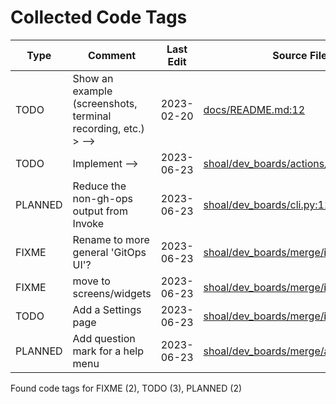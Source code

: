 # Collected Code Tags

| Type    | Comment                                                       | Last Edit   | Source File                                                                                                                                                    |
|---------|---------------------------------------------------------------|-------------|----------------------------------------------------------------------------------------------------------------------------------------------------------------|
| TODO    | Show an example (screenshots, terminal recording, etc.) > --> | 2023-02-20  | [docs/README.md:12](https://github.com/kyleking/shoal/blame/02dc1fedb6105ce7642ff45bfe92662fbf6a2624/docs/README.md#L21)                                       |
| TODO    | Implement -->                                                 | 2023-06-23  | [shoal/dev_boards/actions/README.md:5](https://github.com/kyleking/shoal/blame/8c36d2ef6474fbfae6dfb8285e462e8b2a59018d/shoal/dev_boards/actions/README.md#L5) |
| PLANNED | Reduce the non-gh-ops output from Invoke                      | 2023-06-23  | [shoal/dev_boards/cli.py:11](https://github.com/kyleking/shoal/blame/8c36d2ef6474fbfae6dfb8285e462e8b2a59018d/shoal/dev_boards/cli.py#L11)                     |
| FIXME   | Rename to more general 'GitOps UI'?                           | 2023-06-23  | [shoal/dev_boards/merge/__init__.py:1](https://github.com/kyleking/shoal/blame/8c36d2ef6474fbfae6dfb8285e462e8b2a59018d/shoal/dev_boards/merge/__init__.py#L1) |
| FIXME   | move to screens/widgets                                       | 2023-06-23  | [shoal/dev_boards/merge/__init__.py:2](https://github.com/kyleking/shoal/blame/8c36d2ef6474fbfae6dfb8285e462e8b2a59018d/shoal/dev_boards/merge/__init__.py#L2) |
| TODO    | Add a Settings page                                           | 2023-06-23  | [shoal/dev_boards/merge/__init__.py:3](https://github.com/kyleking/shoal/blame/8c36d2ef6474fbfae6dfb8285e462e8b2a59018d/shoal/dev_boards/merge/__init__.py#L3) |
| PLANNED | Add question mark for a help menu                             | 2023-06-23  | [shoal/dev_boards/merge/app.py:118](https://github.com/kyleking/shoal/blame/8c36d2ef6474fbfae6dfb8285e462e8b2a59018d/shoal/dev_boards/merge/app.py#L117)       |

Found code tags for FIXME (2), TODO (3), PLANNED (2)

<!-- calcipy_skip_tags -->
